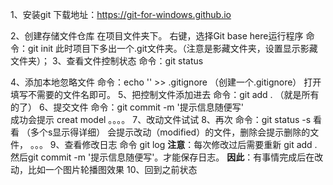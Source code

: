 1、安装git
下载地址：https://git-for-windows.github.io

2、创建存储文件仓库
在项目文件夹下。 右键，选择Git base here运行程序
命令：git init
此时项目下多出一个.git文件夹。（注意是影藏文件夹，设置显示影藏文件夹）；
3、查看文件控制状态
命令：git status
 
4、添加本地忽略文件
命令：echo '' >> .gitignore  （创建一个.gitignore）
打开填写不需要的文件名即可。
5、把控制文件添加进去
命令：git add .  （就是所有的了）
6、提交文件
命令：git commit -m '提示信息随便写'      
成功会提示 creat model 。。。。
7、改动文件试试
8、再次 命令：git status -s   看看 （多个s显示得详细）
会提示改动（modified）的文件，删除会提示删除的文件，
。。。
9、查看修改日志
命令 git log
**注意**：每次修改过后需要重新  git add .  然后git commit -m '提示信息随便写'。才能保存日志。
**因此**：有事情完成后在改动，比如一个图片轮播图效果
10、回到之前状态
  